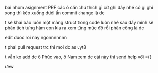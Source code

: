 bai nhom asignment PRF
các ô cần chú thích gì cứ ghi đây nhé
có gi ghi xong thì kéo xuống dưới ấn commit change là dc

t sẽ khai báo luôn một mảng struct trong code luôn nhé
sau đấy mình sẽ phân tích từng hàm con kia ra xem từng mức độ rồi phân công là dc

edit duoc roi nay
ngonnnnnnn

t phai pull request trc thi moi dc as
uyt8

t vẫn ko add dc ô Phúc vào, ô Nam xem dc cái này thì send help với =((


ưew
